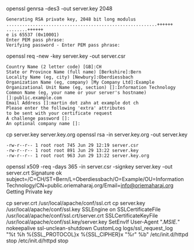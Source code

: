 openssl genrsa -des3 -out server.key 2048
    
    Generating RSA private key, 2048 bit long modulus
    .........................................................++++++
    ........++++++
    e is 65537 (0x10001)
    Enter PEM pass phrase:
    Verifying password - Enter PEM pass phrase:
openssl req -new -key server.key -out server.csr

    Country Name (2 letter code) [GB]:CH
    State or Province Name (full name) [Berkshire]:Bern
    Locality Name (eg, city) [Newbury]:Oberdiessbach
    Organization Name (eg, company) [My Company Ltd]:Example
    Organizational Unit Name (eg, section) []:Information Technology
    Common Name (eg, your name or your server's hostname) []:public.example.com
    Email Address []:martin dot zahn at example dot ch
    Please enter the following 'extra' attributes
    to be sent with your certificate request
    A challenge password []:
    An optional company name []:

cp server.key server.key.org
openssl rsa -in server.key.org -out server.key


    -rw-r--r-- 1 root root 745 Jun 29 12:19 server.csr
    -rw-r--r-- 1 root root 891 Jun 29 13:22 server.key
    -rw-r--r-- 1 root root 963 Jun 29 13:22 server.key.org

openssl x509 -req -days 365 -in server.csr -signkey server.key -out server.crt
    Signature ok
    subject=/C=CH/ST=Bern/L=Oberdiessbach/O=Example/OU=Information
    Technology/CN=public.oriemaharaj.org/Email=info@oriemaharaj.org
    Getting Private key

cp server.crt /usr/local/apache/conf/ssl.crt
    cp server.key /usr/local/apache/conf/ssl.key
SSLEngine on
    SSLCertificateFile /usr/local/apache/conf/ssl.crt/server.crt
    SSLCertificateKeyFile /usr/local/apache/conf/ssl.key/server.key
    SetEnvIf User-Agent ".*MSIE.*" nokeepalive ssl-unclean-shutdown
    CustomLog logs/ssl_request_log \
       "%t %h %{SSL_PROTOCOL}x %{SSL_CIPHER}x \"%r\" %b"
/etc/init.d/httpd stop
/etc/init.d/httpd stop
